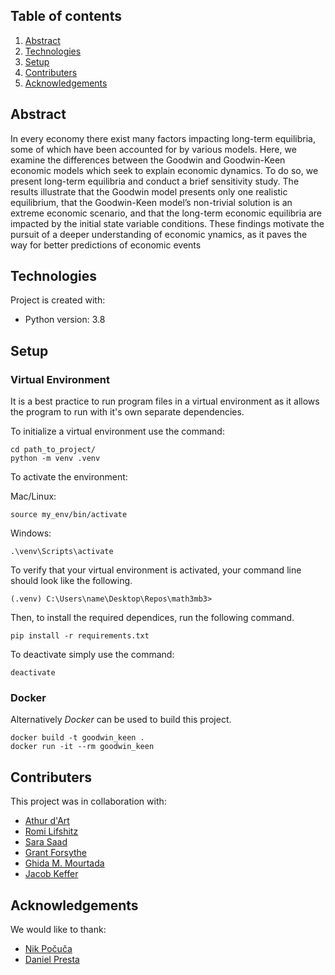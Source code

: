 ## Table of contents
1. [Abstract](#abstract)
2. [Technologies](#technologies)
3. [Setup](#setup)
4. [Contributers](#contributers)
5. [Acknowledgements](#acknowledgments)

## Abstract
In every economy there exist many factors impacting long-term equilibria, some of which have been accounted for by various models.  Here, we examine the differences between the Goodwin and Goodwin-Keen economic models which seek to explain economic dynamics.  To do so, we present long-term equilibria and conduct a brief sensitivity study. The results illustrate that the Goodwin model presents only one realistic equilibrium, that the Goodwin-Keen model’s non-trivial solution is an extreme economic scenario, and that the long-term economic equilibria are impacted by the initial state variable conditions.  These findings motivate the pursuit of a deeper understanding of economic ynamics, as it paves the way for better predictions of economic events

## Technologies
Project is created with:
* Python version: 3.8
	
## Setup
### Virtual Environment
It is a best practice to run program files in a virtual environment as
it allows the program to run with it's own separate dependencies.

To initialize a virtual environment use the command:
```console
cd path_to_project/
python -m venv .venv
```
To activate the environment:

Mac/Linux:
```console
source my_env/bin/activate
```
Windows:
```console
.\venv\Scripts\activate
```
To verify that your virtual environment is activated, your command line
should look like the following.
```console
(.venv) C:\Users\name\Desktop\Repos\math3mb3>
```
Then, to install the required dependices, run the following command.
```console
pip install -r requirements.txt
```
To deactivate simply use the command:
```console
deactivate
```
### Docker
Alternatively *Docker* can be used to build this project.
```docker
docker build -t goodwin_keen .
docker run -it --rm goodwin_keen
```

## Contributers
This project was in collaboration with:
* <a href="mailto: mendezrm@mcmaster.ca">Athur d'Art</a>
* [Romi Lifshitz](https://github.com/rolifshitz)
* [Sara Saad](https://github.com/saads6)
* [Grant Forsythe](https://github.com/grantwforsythe)
* <a href="mailto: mourtadg@mcmaster.ca">Ghida M. Mourtada</a>
* <a href="mailto: Kefferj@mcmaster.ca">Jacob Keffer</a>

## Acknowledgements
We would like to thank:
* [Nik Počuča](https://github.com/nikpocuca)
* [Daniel Presta](https://github.com/danielpresta)
